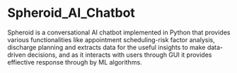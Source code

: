 # Spheroid_AI_Chatbot
Spheroid is a conversational AI chatbot implemented in Python that provides various functionalities  like  appointment scheduling-risk factor analysis, discharge planning and extracts data for the useful insights to make data-driven decisions, and as it interacts with users through GUI it provides effiective response through by ML algorithms.

